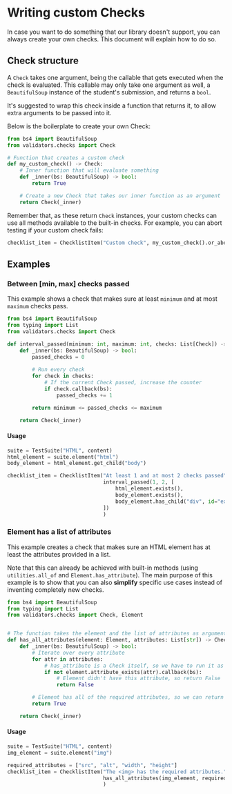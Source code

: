 # Writing custom Checks

In case you want to do something that our library doesn't support, you can always create your own checks. This document will explain how to do so.

## Check structure

A `Check` takes one argument, being the callable that gets executed when the check is evaluated. This callable may only take one argument as well, a `BeautifulSoup` instance of the student's submission, and returns a `bool`.

It's suggested to wrap this check inside a function that returns it, to allow extra arguments to be passed into it.

Below is the boilerplate to create your own Check:

```python
from bs4 import BeautifulSoup
from validators.checks import Check

# Function that creates a custom check
def my_custom_check() -> Check:
    # Inner function that will evaluate something
    def _inner(bs: BeautifulSoup) -> bool:
        return True

    # Create a new Check that takes our inner function as an argument
    return Check(_inner)
```

Remember that, as these return `Check` instances, your custom checks can use all methods available to the built-in checks. For example, you can abort testing if your custom check fails:

```python
checklist_item = ChecklistItem("Custom check", my_custom_check().or_abort())
```

## Examples

### Between [min, max] checks passed

This example shows a check that makes sure at least `minimum` and at most `maximum` checks pass.

```python
from bs4 import BeautifulSoup
from typing import List
from validators.checks import Check

def interval_passed(minimum: int, maximum: int, checks: List[Check]) -> Check:
    def _inner(bs: BeautifulSoup) -> bool:
        passed_checks = 0
        
        # Run every check
        for check in checks:
            # If the current Check passed, increase the counter
            if check.callback(bs):
                passed_checks += 1

        return minimum <= passed_checks <= maximum

    return Check(_inner)
```

#### Usage

```python
suite = TestSuite("HTML", content)
html_element = suite.element("html")
body_element = html_element.get_child("body")

checklist_item = ChecklistItem("At least 1 and at most 2 checks passed",
                               interval_passed(1, 2, [
                                   html_element.exists(),
                                   body_element.exists(),
                                   body_element.has_child("div", id="example")
                               ])
                               )
```

### Element has a list of attributes

This example creates a check that makes sure an HTML element has at least the attributes provided in a list.

Note that this can already be achieved with built-in methods (using `utilities.all_of` and `Element.has_attribute`). The main purpose of this example is to show that you can also **simplify** specific use cases instead of inventing completely new checks.

```python
from bs4 import BeautifulSoup
from typing import List
from validators.checks import Check, Element


# The function takes the element and the list of attributes as arguments
def has_all_attributes(element: Element, attributes: List[str]) -> Check:
    def _inner(bs: BeautifulSoup) -> bool:
        # Iterate over every attribute
        for attr in attributes:
            # has_attribute is a Check itself, so we have to run it as well
            if not element.attribute_exists(attr).callback(bs):
                # Element didn't have this attribute, so return False
                return False

        # Element has all of the required attributes, so we can return True
        return True

    return Check(_inner)
```

#### Usage

```python
suite = TestSuite("HTML", content)
img_element = suite.element("img")

required_attributes = ["src", "alt", "width", "height"]
checklist_item = ChecklistItem("The <img> has the required attributes.",
                               has_all_attributes(img_element, required_attributes)
                               )
```
